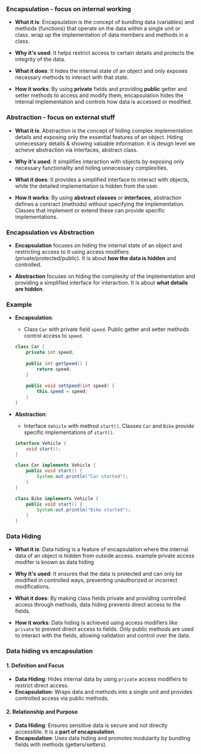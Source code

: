 ### **Encapsulation - focus on internal working**
- **What it is**: 
Encapsulation is the concept of bundling data (variables) and methods (functions) that operate on the data within a single unit or class.
wrap up the implementation of data members and methods in a class.

- **Why it's used**: It helps restrict access to certain details and protects the integrity of the data.

- **What it does**: It hides the internal state of an object and only exposes necessary methods to interact with that state.

- **How it works**: By using **private** fields and providing **public** getter and setter methods to access and modify them, encapsulation hides the internal implementation and controls how data is accessed or modified.

### **Abstraction - focus on external stuff**
- **What it is**: 
Abstraction is the concept of hiding complex implementation details and exposing only the essential features of an object.
Hiding unnecessary details & showing valuable information. it is design level
we acheive abstraction via interfaces, abstract class.

- **Why it's used**: It simplifies interaction with objects by exposing only necessary functionality and hiding unnecessary complexities.

- **What it does**: It provides a simplified interface to interact with objects, while the detailed implementation is hidden from the user.

- **How it works**: By using **abstract classes** or **interfaces**, abstraction defines a contract (methods) without specifying the implementation. Classes that implement or extend these can provide specific implementations.

### **Encapsulation vs Abstraction**
- **Encapsulation** focuses on hiding the internal state of an object and restricting access to it using access modifiers (private/protected/public). It is about **how the data is hidden** and controlled.

- **Abstraction** focuses on hiding the complexity of the implementation and providing a simplified interface for interaction. It is about **what details are hidden**.

### **Example**
- **Encapsulation**: 
  - Class `Car` with private field `speed`. Public getter and setter methods control access to `speed`.
  ```java
  class Car {
      private int speed;
      
      public int getSpeed() {
          return speed;
      }
      
      public void setSpeed(int speed) {
          this.speed = speed;
      }
  }
  ```
  
- **Abstraction**: 
  - Interface `Vehicle` with method `start()`. Classes `Car` and `Bike` provide specific implementations of `start()`.
  ```java
  interface Vehicle {
      void start();
  }
  
  class Car implements Vehicle {
      public void start() {
          System.out.println("Car started");
      }
  }
  
  class Bike implements Vehicle {
      public void start() {
          System.out.println("Bike started");
      }
  }
  ```

### **Data Hiding**
- **What it is**: Data hiding is a feature of encapsulation where the internal data of an object is hidden from outside access. example private access modifer is known as data hiding

- **Why it's used**: It ensures that the data is protected and can only be modified in controlled ways, preventing unauthorized or incorrect modifications.

- **What it does**: By making class fields private and providing controlled access through methods, data hiding prevents direct access to the fields.

- **How it works**: Data hiding is achieved using access modifiers like `private` to prevent direct access to fields. Only public methods are used to interact with the fields, allowing validation and control over the data.

### **Data hiding vs encapsulation**
#### **1. Definition and Focus**  
- **Data Hiding**: Hides internal data by using `private` access modifiers to restrict direct access.  
- **Encapsulation**: Wraps data and methods into a single unit and provides controlled access via public methods.  

#### **2. Relationship and Purpose**  
- **Data Hiding**: Ensures sensitive data is secure and not directly accessible. It is a **part of encapsulation**.  
- **Encapsulation**: Uses data hiding and promotes modularity by bundling fields with methods (getters/setters).  

